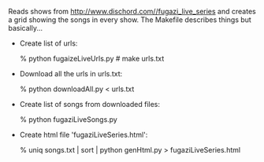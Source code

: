 Reads shows from http://www.dischord.com//fugazi_live_series and
creates a grid showing the songs in every show. The Makefile describes
things but basically...

- Create list of urls:

  % python fugaizeLiveUrls.py # make urls.txt
	
- Download all the urls in urls.txt:

	% python downloadAll.py < urls.txt
	
- Create list of songs from downloaded files:

	% python fugaziLiveSongs.py
	
- Create html file 'fugaziLiveSeries.html':

	% uniq songs.txt | sort | python genHtml.py > fugaziLiveSeries.html
